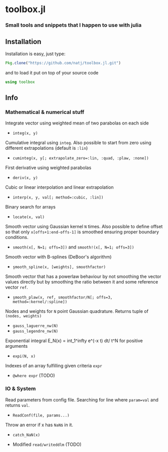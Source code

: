 # toolbox.jl
### Small tools and snippets that I happen to use with julia



## Installation

Installation is easy, just type:
```julia
Pkg.clone("https://github.com/natj/toolbox.jl.git")
```
and to load it put on top of your source code
```julia
using toolbox
```

## Info
### Mathematical & numerical stuff

Integrate vector using weighted mean of two parabolas on each side
* `integ(x, y)`

Cumulative integral using `integ`. Also possible to start from zero using different extrapolations (default is `:lin`)
* `cuminteg(x, y[; extrapolate_zero=:lin, :quad, :plaw, :none])`

First derivative using weighted parabolas
* `deriv(x, y)`

Cubic or linear interpolation and linear extrapolation
* `interp(x, y, val[; method=:cubic, :lin])`

Binary search for arrays
* `locate(x, val)`

Smooth vector using Gaussian kernel `N` times. Also possible to define offset so that only `x[offs+1:end-offs-1]` is smoothed ensuring proper boundary conditions.
* `smooth(x[, N=1; offs=3])` and `smooth!(x[, N=1; offs=3])`

Smooth vector with B-splines (DeBoor's algorithm)
* `şmooth_spline(x, [weights], smoothfactor)`

Smooth vector that has a powerlaw behaviour by not smoothing the vector values directly but by smoothing the ratio between it and some reference vector `ref`.
* `şmooth_plaw(x, ref, smoothfactor/N[; offs=3, method=:kernel/:spline])`

Nodes and weights for `N` point Gaussian quadrature. Returns tuple of `(nodes, weights)`
* `gauss_laguerre_nw(N)`
* `gauss_legendre_nw(N)`

Exponential integral E_N(x) = int_1^infty e^(-x t) dt/ t^N for positive arguments
* `expi(N, x)`

Indexes of an array fulfilling given criteria `expr`
* `@where expr` (TODO)

### IO & System

Read parameters from config file. Searching for line where `param=val` and returns `val`.
* `ReadConf(file, params...)`

Throw an error if x has `NaN`s in it.
* `catch_NaN(x)`


* Modified `read/writeddlm` (TODO)


